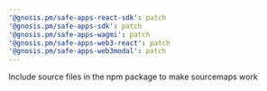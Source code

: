```yaml
---
'@gnosis.pm/safe-apps-react-sdk': patch
'@gnosis.pm/safe-apps-sdk': patch
'@gnosis.pm/safe-apps-wagmi': patch
'@gnosis.pm/safe-apps-web3-react': patch
'@gnosis.pm/safe-apps-web3modal': patch
---
```


Include source files in the npm package to make sourcemaps work
